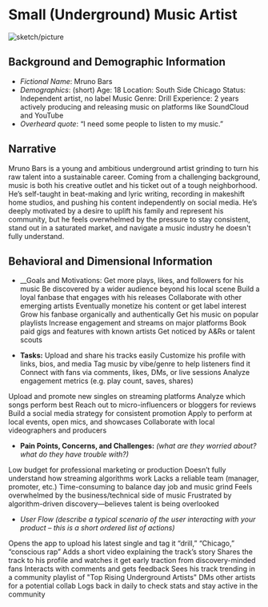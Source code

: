 # Small (Underground) Music Artist

![sketch/picture](mruno.png)

## Background and Demographic Information
  * _Fictional Name_: Mruno Bars
  * _Demographics_: (short) 
Age: 18
Location: South Side Chicago
Status: Independent artist, no label
Music Genre: Drill
Experience: 2 years actively producing and releasing music on platforms like SoundCloud and YouTube
  * _Overheard quote_: “I need some people to listen to my music.”

## Narrative

Mruno Bars is a young and ambitious underground artist grinding to turn his raw talent into a sustainable career. Coming from a challenging background, music is both his creative outlet and his ticket out of a tough neighborhood. He’s self-taught in beat-making and lyric writing, recording in makeshift home studios, and pushing his content independently on social media.
He’s deeply motivated by a desire to uplift his family and represent his community, but he feels overwhelmed by the pressure to stay consistent, stand out in a saturated market, and navigate a music industry he doesn't fully understand. 

## Behavioral and Dimensional Information
  * __Goals and Motivations:
Get more plays, likes, and followers for his music
Be discovered by a wider audience beyond his local scene
Build a loyal fanbase that engages with his releases
Collaborate with other emerging artists
Eventually monetize his content or get label interest
Grow his fanbase organically and authentically
Get his music on popular playlists
Increase engagement and streams on major platforms
Book paid gigs and features with known artists
Get noticed by A&Rs or talent scouts

  * __Tasks:__
    Upload and share his tracks easily
Customize his profile with links, bios, and media
Tag music by vibe/genre to help listeners find it
Connect with fans via comments, likes, DMs, or live sessions
Analyze engagement metrics (e.g. play count, saves, shares)

Upload and promote new singles on streaming platforms
Analyze which songs perform best 
Reach out to micro-influencers or bloggers for reviews
Build a social media strategy for consistent promotion
Apply to perform at local events, open mics, and showcases
Collaborate with local videographers and producers


  * __Pain Points, Concerns, and Challenges:__
    *(what are they worried about? what do they have trouble with?)*


Low budget for professional marketing or production
Doesn’t fully understand how streaming algorithms work
Lacks a reliable team (manager, promoter, etc.)
Time-consuming to balance day job and music grind
Feels overwhelmed by the business/technical side of music
Frustrated by algorithm-driven discovery—believes talent is being overlooked

  * _User Flow_
    *(describe a typical scenario of the user interacting with your product – this is a short ordered list of actions)*

Opens the app to upload his latest single and tag it “drill,” “Chicago,” “conscious rap”
Adds a short video explaining the track’s story
Shares the track to his profile and watches it get early traction from discovery-minded fans
Interacts with comments and gets feedback
Sees his track trending in a community playlist of "Top Rising Underground Artists"
DMs other artists for a potential collab
Logs back in daily to check stats and stay active in the community